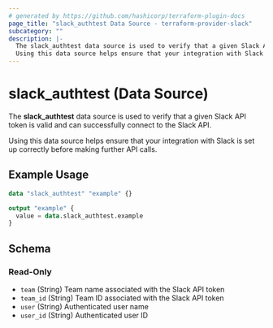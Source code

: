 ```yaml
---
# generated by https://github.com/hashicorp/terraform-plugin-docs
page_title: "slack_authtest Data Source - terraform-provider-slack"
subcategory: ""
description: |-
  The slack_authtest data source is used to verify that a given Slack API token is valid and can successfully connect to the Slack API.
  Using this data source helps ensure that your integration with Slack is set up correctly before making further API calls.
---
```


# slack_authtest (Data Source)

The **slack_authtest** data source is used to verify that a given Slack API token is valid and can successfully connect to the Slack API.

Using this data source helps ensure that your integration with Slack is set up correctly before making further API calls.

## Example Usage

```terraform
data "slack_authtest" "example" {}

output "example" {
  value = data.slack_authtest.example
}
```

<!-- schema generated by tfplugindocs -->
## Schema

### Read-Only

- `team` (String) Team name associated with the Slack API token
- `team_id` (String) Team ID associated with the Slack API token
- `user` (String) Authenticated user name
- `user_id` (String) Authenticated user ID
